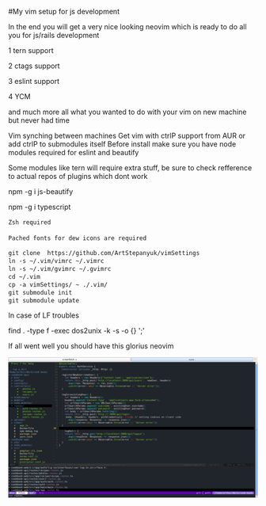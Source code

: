 #My vim setup for js development

In the end you will get a very nice looking neovim which is ready to do all you for js/rails development

1 tern support

2 ctags support

3 eslint support

4 YCM

and much more all what you wanted to do with your vim on new machine but never had time

Vim synching between machines
Get vim with ctrlP support from AUR or add ctrlP to submodules itself
Before install make sure you have node modules required for eslint and beautify

Some modules like tern will require extra stuff, be sure to check refference to actual repos of plugins which dont work

npm -g i js-beautify

npm -g i typescript

```
Zsh required

Pached fonts for dew icons are required
```

```
git clone  https://github.com/ArtStepanyuk/vimSettings
ln -s ~/.vim/vimrc ~/.vimrc
ln -s ~/.vim/gvimrc ~/.gvimrc
cd ~/.vim
cp -a vimSettings/ ~ ./.vim/
git submodule init
git submodule update
```
In case of LF troubles

find . -type f -exec dos2unix -k -s -o {} ';'

If all went well you should have this glorius neovim

![Alt text](./ss.png?raw=true "Sexy Vim")
